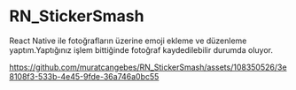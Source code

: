 # RN_StickerSmash
 React Native ile fotoğrafların üzerine emoji ekleme ve düzenleme yaptım.Yaptığınız işlem bittiğinde fotoğraf kaydedilebilir durumda oluyor.





https://github.com/muratcangebes/RN_StickerSmash/assets/108350526/3e8108f3-533b-4e45-9fde-36a746a0bc55

